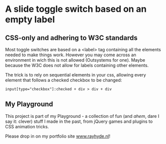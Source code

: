 <h1>A slide toggle switch based on an empty label</h1>
<h2>CSS-only and adhering to W3C standards</h2>
<p>Most toggle switches are based on a &lt;label&gt; tag containing all the elements needed to make things work. However you may come across an environment in wich this is not allowed (Outsystems for one). Maybe because the W3C does not allow for labels containing other elements. </p>

<p>The trick is to rely on sequential elements in your css, allowing every element that follows a checked checkbox to be changed:</p>
<code>input[type="checkbox"]:checked + div > div + div</code>

<h2>My Playground</h2>

<p>This project is part of my Playground - a collection of fun (and <em>ahem</em>, dare I say it: clever) stuff I made in the past, from jQuery games and plugins to CSS animation tricks.</p>

<p>Please drop in on my portfolio site <a href="http://www.rayhyde.nl">www.rayhyde.nl</a>!</p>